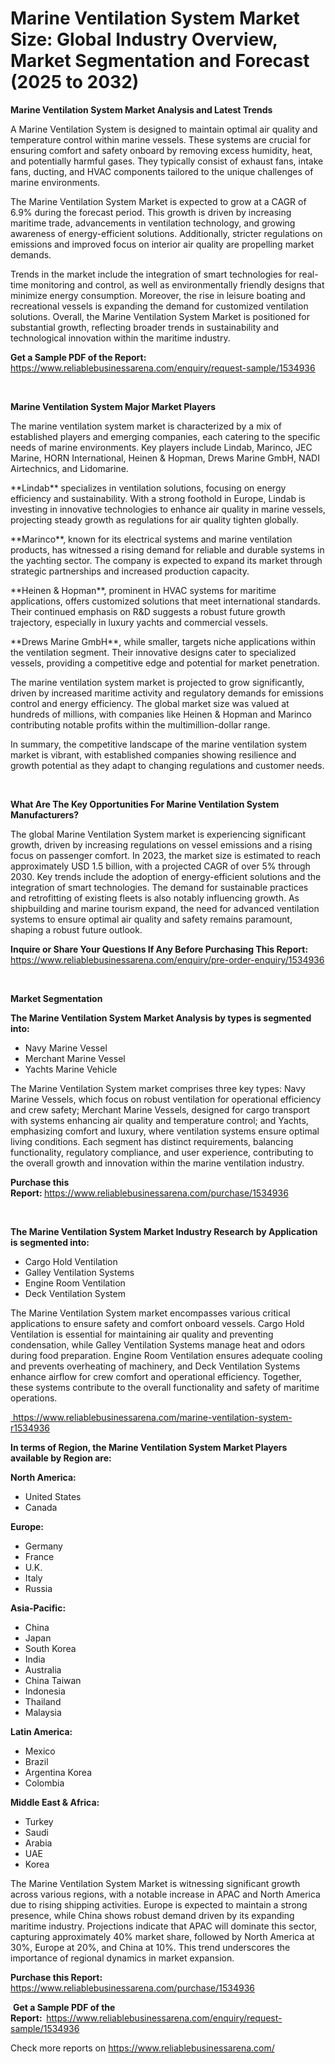 <p><h1>Marine Ventilation System Market Size: Global Industry Overview, Market Segmentation and Forecast (2025 to 2032)</h1></p><p><strong>Marine Ventilation System Market Analysis and Latest Trends</strong></p>
<p><p>A Marine Ventilation System is designed to maintain optimal air quality and temperature control within marine vessels. These systems are crucial for ensuring comfort and safety onboard by removing excess humidity, heat, and potentially harmful gases. They typically consist of exhaust fans, intake fans, ducting, and HVAC components tailored to the unique challenges of marine environments.</p><p>The Marine Ventilation System Market is expected to grow at a CAGR of 6.9% during the forecast period. This growth is driven by increasing maritime trade, advancements in ventilation technology, and growing awareness of energy-efficient solutions. Additionally, stricter regulations on emissions and improved focus on interior air quality are propelling market demands. </p><p>Trends in the market include the integration of smart technologies for real-time monitoring and control, as well as environmentally friendly designs that minimize energy consumption. Moreover, the rise in leisure boating and recreational vessels is expanding the demand for customized ventilation solutions. Overall, the Marine Ventilation System Market is positioned for substantial growth, reflecting broader trends in sustainability and technological innovation within the maritime industry.</p></p>
<p><strong>Get a Sample PDF of the Report:&nbsp;</strong> <a href="https://www.reliablebusinessarena.com/enquiry/request-sample/1534936?utm_campaign=3262&utm_medium=2&utm_source=Github&utm_content=ia&utm_term=09032025&utm_id=marine-ventilation-system">https://www.reliablebusinessarena.com/enquiry/request-sample/1534936</a></p>
<p>&nbsp;</p>
<p><strong>Marine Ventilation System Major Market Players</strong></p>
<p><p>The marine ventilation system market is characterized by a mix of established players and emerging companies, each catering to the specific needs of marine environments. Key players include Lindab, Marinco, JEC Marine, HORN International, Heinen & Hopman, Drews Marine GmbH, NADI Airtechnics, and Lidomarine.</p><p>**Lindab** specializes in ventilation solutions, focusing on energy efficiency and sustainability. With a strong foothold in Europe, Lindab is investing in innovative technologies to enhance air quality in marine vessels, projecting steady growth as regulations for air quality tighten globally.</p><p>**Marinco**, known for its electrical systems and marine ventilation products, has witnessed a rising demand for reliable and durable systems in the yachting sector. The company is expected to expand its market through strategic partnerships and increased production capacity.</p><p>**Heinen & Hopman**, prominent in HVAC systems for maritime applications, offers customized solutions that meet international standards. Their continued emphasis on R&D suggests a robust future growth trajectory, especially in luxury yachts and commercial vessels.</p><p>**Drews Marine GmbH**, while smaller, targets niche applications within the ventilation segment. Their innovative designs cater to specialized vessels, providing a competitive edge and potential for market penetration.</p><p>The marine ventilation system market is projected to grow significantly, driven by increased maritime activity and regulatory demands for emissions control and energy efficiency. The global market size was valued at hundreds of millions, with companies like Heinen & Hopman and Marinco contributing notable profits within the multimillion-dollar range.</p><p>In summary, the competitive landscape of the marine ventilation system market is vibrant, with established companies showing resilience and growth potential as they adapt to changing regulations and customer needs.</p></p>
<p>&nbsp;</p>
<p><strong>What Are The Key Opportunities For Marine Ventilation System Manufacturers?</strong></p>
<p><p>The global Marine Ventilation System market is experiencing significant growth, driven by increasing regulations on vessel emissions and a rising focus on passenger comfort. In 2023, the market size is estimated to reach approximately USD 1.5 billion, with a projected CAGR of over 5% through 2030. Key trends include the adoption of energy-efficient solutions and the integration of smart technologies. The demand for sustainable practices and retrofitting of existing fleets is also notably influencing growth. As shipbuilding and marine tourism expand, the need for advanced ventilation systems to ensure optimal air quality and safety remains paramount, shaping a robust future outlook.</p></p>
<p><strong>Inquire or Share Your Questions If Any Before Purchasing This Report:</strong> <a href="https://www.reliablebusinessarena.com/enquiry/pre-order-enquiry/1534936?utm_campaign=3262&utm_medium=2&utm_source=Github&utm_content=ia&utm_term=09032025&utm_id=marine-ventilation-system">https://www.reliablebusinessarena.com/enquiry/pre-order-enquiry/1534936</a></p>
<p>&nbsp;</p>
<p><strong>Market Segmentation</strong></p>
<p><strong>The Marine Ventilation System Market Analysis by types is segmented into:</strong></p>
<p><ul><li>Navy Marine Vessel</li><li>Merchant Marine Vessel</li><li>Yachts Marine Vehicle</li></ul></p>
<p><p>The Marine Ventilation System market comprises three key types: Navy Marine Vessels, which focus on robust ventilation for operational efficiency and crew safety; Merchant Marine Vessels, designed for cargo transport with systems enhancing air quality and temperature control; and Yachts, emphasizing comfort and luxury, where ventilation systems ensure optimal living conditions. Each segment has distinct requirements, balancing functionality, regulatory compliance, and user experience, contributing to the overall growth and innovation within the marine ventilation industry.</p></p>
<p><strong>Purchase this Report:&nbsp;</strong><a href="https://www.reliablebusinessarena.com/purchase/1534936?utm_campaign=3262&utm_medium=2&utm_source=Github&utm_content=ia&utm_term=09032025&utm_id=marine-ventilation-system">https://www.reliablebusinessarena.com/purchase/1534936</a></p>
<p>&nbsp;</p>
<p><strong>The Marine Ventilation System Market Industry Research by Application is segmented into:</strong></p>
<p><ul><li>Cargo Hold Ventilation</li><li>Galley Ventilation Systems</li><li>Engine Room Ventilation</li><li>Deck Ventilation System</li></ul></p>
<p><p>The Marine Ventilation System market encompasses various critical applications to ensure safety and comfort onboard vessels. Cargo Hold Ventilation is essential for maintaining air quality and preventing condensation, while Galley Ventilation Systems manage heat and odors during food preparation. Engine Room Ventilation ensures adequate cooling and prevents overheating of machinery, and Deck Ventilation Systems enhance airflow for crew comfort and operational efficiency. Together, these systems contribute to the overall functionality and safety of maritime operations.</p></p>
<p><a href="https://www.reliablebusinessarena.com/marine-ventilation-system-r1534936?utm_campaign=3262&utm_medium=2&utm_source=Github&utm_content=ia&utm_term=09032025&utm_id=marine-ventilation-system">&nbsp;https://www.reliablebusinessarena.com/marine-ventilation-system-r1534936</a></p>
<p><strong>In terms of Region, the Marine Ventilation System Market Players available by Region are:</strong></p>
<p>
    <p> <strong> North America: </strong>
        <ul>
            <li>United States</li>
            <li>Canada</li>
        </ul>
        </p> 
    <p> <strong> Europe: </strong>
        <ul>
            <li>Germany</li>
            <li>France</li>
            <li>U.K.</li>
            <li>Italy</li>
            <li>Russia</li>
        </ul>
        </p> 
    <p> <strong> Asia-Pacific: </strong>
        <ul>
            <li>China</li>
            <li>Japan</li>
            <li>South Korea</li>
            <li>India</li>
            <li>Australia</li>
            <li>China Taiwan</li>
            <li>Indonesia</li>
            <li>Thailand</li>
            <li>Malaysia</li>
        </ul>
        </p> 
    <p> <strong> Latin America: </strong>
        <ul>
            <li>Mexico</li>
            <li>Brazil</li>
            <li>Argentina Korea</li>
            <li>Colombia</li>
        </ul>
        </p> 
    <p> <strong> Middle East & Africa: </strong>
        <ul>
            <li>Turkey</li>
            <li>Saudi</li>
            <li>Arabia</li>
            <li>UAE</li>
            <li>Korea</li>
        </ul>
    </p>
    </p>
<p><p>The Marine Ventilation System Market is witnessing significant growth across various regions, with a notable increase in APAC and North America due to rising shipping activities. Europe is expected to maintain a strong presence, while China shows robust demand driven by its expanding maritime industry. Projections indicate that APAC will dominate this sector, capturing approximately 40% market share, followed by North America at 30%, Europe at 20%, and China at 10%. This trend underscores the importance of regional dynamics in market expansion.</p></p>
<p><strong>Purchase this Report: </strong><a href="https://www.reliablebusinessarena.com/purchase/1534936?utm_campaign=3262&utm_medium=2&utm_source=Github&utm_content=ia&utm_term=09032025&utm_id=marine-ventilation-system">https://www.reliablebusinessarena.com/purchase/1534936</a></p>
<p>&nbsp;<strong>Get a Sample PDF of the Report:&nbsp;&nbsp;</strong><a href="https://www.reliablebusinessarena.com/enquiry/request-sample/1534936?utm_campaign=3262&utm_medium=2&utm_source=Github&utm_content=ia&utm_term=09032025&utm_id=marine-ventilation-system">https://www.reliablebusinessarena.com/enquiry/request-sample/1534936</a></p>
<p><strong></strong></p>
<p>Check more reports on <a href="https://www.reliablebusinessarena.com/?utm_campaign=3262&utm_medium=2&utm_source=Github&utm_content=ia&utm_term=09032025&utm_id=marine-ventilation-system">https://www.reliablebusinessarena.com/</a></p>